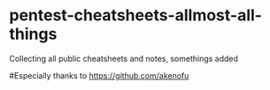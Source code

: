 # pentest-cheatsheets-allmost-all-things
Collecting all public cheatsheets and notes, somethings added 

#Especially thanks to https://github.com/akenofu
